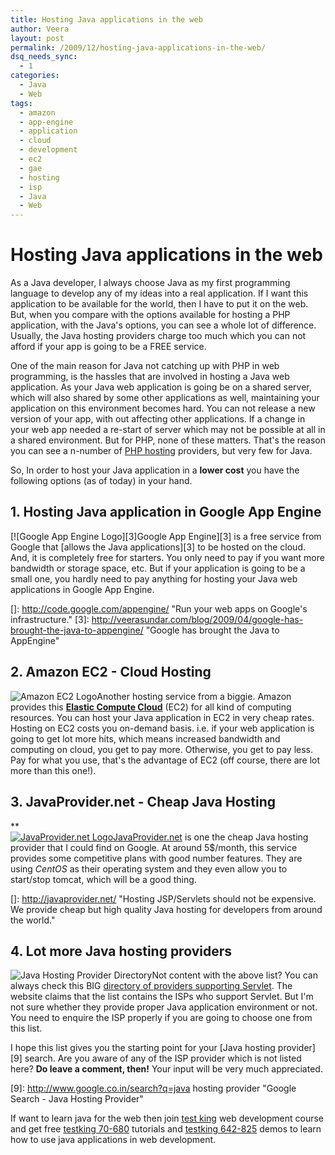 ```yaml
---
title: Hosting Java applications in the web
author: Veera
layout: post
permalink: /2009/12/hosting-java-applications-in-the-web/
dsq_needs_sync:
  - 1
categories:
  - Java
  - Web
tags:
  - amazon
  - app-engine
  - application
  - cloud
  - development
  - ec2
  - gae
  - hosting
  - isp
  - Java
  - Web
---
```

# Hosting Java applications in the web

As a Java developer, I always choose Java as my first programming language to develop any of my ideas into a real application. If I want this application to be available for the world, then I have to put it on the web. But, when you compare with the options available for hosting a PHP application, with the Java's options, you can see a whole lot of difference. Usually, the Java hosting providers charge too much which you can not afford if your app is going to be a FREE service.

One of the main reason for Java not catching up with PHP in web programming, is the hassles that are involved in hosting a Java web application. As your Java web application is going be on a shared server, which will also shared by some other applications as well, maintaining your application on this environment becomes hard. You can not release a new version of your app, with out affecting other applications. If a change in your web app needed a re-start of server which may not be possible at all in a shared environment. But for PHP, none of these matters. That's the reason you can see a n-number of [PHP hosting][1] providers, but very few for Java.

 [1]: http://www.webhostingsearch.com/php-web-hosting.php "PHP hosting"

So, In order to host your Java application in a **lower cost** you have the following options (as of today) in your hand.

## 1. Hosting Java application in Google App Engine

[![Google App Engine Logo][3]Google App Engine][3] is a free service from Google that [allows the Java applications][3] to be hosted on the cloud. And, it is completely free for starters. You only need to pay if you want more bandwidth or storage space, etc. But if your application is going to be a small one, you hardly need to pay anything for hosting your Java web applications in Google App Engine.

 []: http://code.google.com/appengine/ "Run your web apps on Google's infrastructure."
 [3]: http://veerasundar.com/blog/2009/04/google-has-brought-the-java-to-appengine/ "Google has brought the Java to AppEngine"

## 2. Amazon EC2 - Cloud Hosting

![Amazon EC2 Logo][4]Another hosting service from a biggie. Amazon provides this **[Elastic Compute Cloud][5]** (EC2) for all kind of computing resources. You can host your Java application in EC2 in very cheap rates. Hosting on EC2 costs you on-demand basis. i.e. if your web application is going to get lot more hits, which means increased bandwidth and computing on cloud, you get to pay more. Otherwise, you get to pay less. Pay for what you use, that's the advantage of EC2 (off course, there are lot more than this one!).

 [4]: http://i187.photobucket.com/albums/x201/talktoveera/logo_aws.gif
 [5]: http://aws.amazon.com/ec2/ "Amazon Elastic Compute Cloud (Amazon EC2) is a web service that provides resizable compute capacity in the cloud. It is designed to make web-scale computing easier for developers."

## 3. JavaProvider.net - Cheap Java Hosting

**  
[![JavaProvider.net Logo][7]JavaProvider.net][7] is one the cheap Java hosting provider that I could find on Google. At around 5$/month, this service provides some competitive plans with good number features. They are using *CentOS* as their operating system and they even allow you to start/stop tomcat, which will be a good thing.  


 []: http://javaprovider.net/ "Hosting JSP/Servlets should not be expensive. We provide cheap but high quality Java hosting for developers from around the world."

## 4. Lot more Java hosting providers

![Java Hosting Provider Directory][7]Not content with the above list? You can always check this BIG [directory of providers supporting Servlet][8]. The website claims that the list contains the ISPs who support Servlet. But I'm not sure whether they provide proper Java application environment or not. You need to enquire the ISP properly if you are going to choose one from this list.

 [7]: http://i187.photobucket.com/albums/x201/talktoveera/servlets_logo_rnd-90short.jpg
 [8]: http://servlets.com/isps/servlet/ISPViewAll "List of ISPs who support Servlet hosting"

I hope this list gives you the starting point for your [Java hosting provider][9] search. Are you aware of any of the ISP provider which is not listed here? **Do leave a comment, then!** Your input will be very much appreciated.

 [9]: http://www.google.co.in/search?q=java hosting provider "Google Search - Java Hosting Provider"

If want to learn java for the web then join [test king][10] web development course and get free [testking 70-680][11] tutorials and [testking 642-825][12] demos to learn how to use java applications in web development.

 [10]: http://www.testking.com
 [11]: http://www.testking.com/70-680.htm
 [12]: http://www.testking.com/642-825.htm